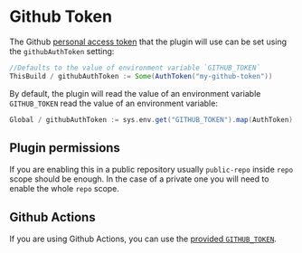 # Github Token

The Github [personal access token](https://github.com/settings/tokens) that the plugin will use can be set using the `githubAuthToken` setting:

```scala
//Defaults to the value of environment variable `GITHUB_TOKEN`
ThisBuild / githubAuthToken := Some(AuthToken("my-github-token"))
```

By default, the plugin will read the value of an environment variable `GITHUB_TOKEN` read the value of an environment variable:

```scala
Global / githubAuthToken := sys.env.get("GITHUB_TOKEN").map(AuthToken)
```

## Plugin permissions

If you are enabling this in a public repository usually `public-repo` inside `repo` scope should be enough. In the case of a private one you will need to enable the whole `repo` scope.

## Github Actions

If you are using Github Actions, you can use the [provided `GITHUB_TOKEN`](https://help.github.com/en/actions/configuring-and-managing-workflows/authenticating-with-the-github_token#about-the-github_token-secret).
